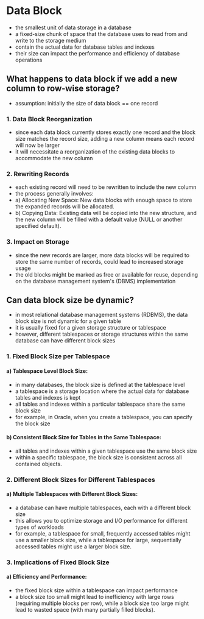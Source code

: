 # Data Block
- the smallest unit of data storage in a database
- a fixed-size chunk of space that the database uses to read from and write to the storage medium
- contain the actual data for database tables and indexes
- their size can impact the performance and efficiency of database operations

## What happens to data block if we add a new column to row-wise storage?
- assumption: initially the size of data block == one record
### 1. Data Block Reorganization
- since each data block currently stores exactly one record and the block size matches the record size, adding a new column means each record will now be larger
- it will necessitate a reorganization of the existing data blocks to accommodate the new column

### 2. Rewriting Records
- each existing record will need to be rewritten to include the new column
- the process generally involves:
- a) Allocating New Space: New data blocks with enough space to store the expanded records will be allocated.
- b) Copying Data: Existing data will be copied into the new structure, and the new column will be filled with a default value (NULL or another specified default).
### 3. Impact on Storage
- since the new records are larger, more data blocks will be required to store the same number of records, could lead to increased storage usage
- the old blocks might be marked as free or available for reuse, depending on the database management system's (DBMS) implementation

## Can data block size be dynamic?
- in most relational database management systems (RDBMS), the data block size is not dynamic for a given table
- it is usually fixed for a given storage structure or tablespace
- however, different tablespaces or storage structures within the same database can have different block sizes
### 1. Fixed Block Size per Tablespace
#### a) Tablespace Level Block Size: 
- in many databases, the block size is defined at the tablespace level
- a tablespace is a storage location where the actual data for database tables and indexes is kept
- all tables and indexes within a particular tablespace share the same block size
- for example, in Oracle, when you create a tablespace, you can specify the block size
#### b) Consistent Block Size for Tables in the Same Tablespace: 
- all tables and indexes within a given tablespace use the same block size
- within a specific tablespace, the block size is consistent across all contained objects.
### 2. Different Block Sizes for Different Tablespaces
#### a) Multiple Tablespaces with Different Block Sizes: 
- a database can have multiple tablespaces, each with a different block size
- this allows you to optimize storage and I/O performance for different types of workloads
- for example, a tablespace for small, frequently accessed tables might use a smaller block size, while a tablespace for large, sequentially accessed tables might use a larger block size.
### 3. Implications of Fixed Block Size
#### a) Efficiency and Performance: 
- the fixed block size within a tablespace can impact performance
- a block size too small might lead to inefficiency with large rows (requiring multiple blocks per row), while a block size too large might lead to wasted space (with many partially filled blocks).